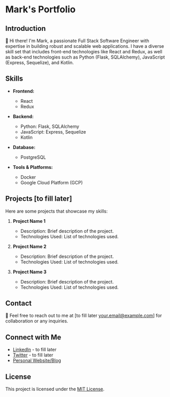 # Mark's Portfolio

## Introduction
👋 Hi there! I'm Mark, a passionate Full Stack Software Engineer with expertise in building robust and scalable web applications. I have a diverse skill set that includes front-end technologies like React and Redux, as well as back-end technologies such as Python (Flask, SQLAlchemy), JavaScript (Express, Sequelize), and Kotlin.

## Skills

- **Frontend:**
  - React
  - Redux

- **Backend:**
  - Python: Flask, SQLAlchemy
  - JavaScript: Express, Sequelize
  - Kotlin

- **Database:**
  - PostgreSQL

- **Tools & Platforms:**
  - Docker
  - Google Cloud Platform (GCP)

## Projects [to fill later]
Here are some projects that showcase my skills:

1. **Project Name 1**
   - Description: Brief description of the project.
   - Technologies Used: List of technologies used.

2. **Project Name 2**
   - Description: Brief description of the project.
   - Technologies Used: List of technologies used.

3. **Project Name 3**
   - Description: Brief description of the project.
   - Technologies Used: List of technologies used.

## Contact
📧 Feel free to reach out to me at [to fill later your.email@example.com] for collaboration or any inquiries.

## Connect with Me
- [LinkedIn](https://www.linkedin.com/in/yourlinkedinprofile) - to fill later
- [Twitter](https://twitter.com/yourtwitterhandle) - to fill later
- [Personal Website/Blog](https://www.yourwebsite.com)

## License
This project is licensed under the [MIT License](LICENSE).
